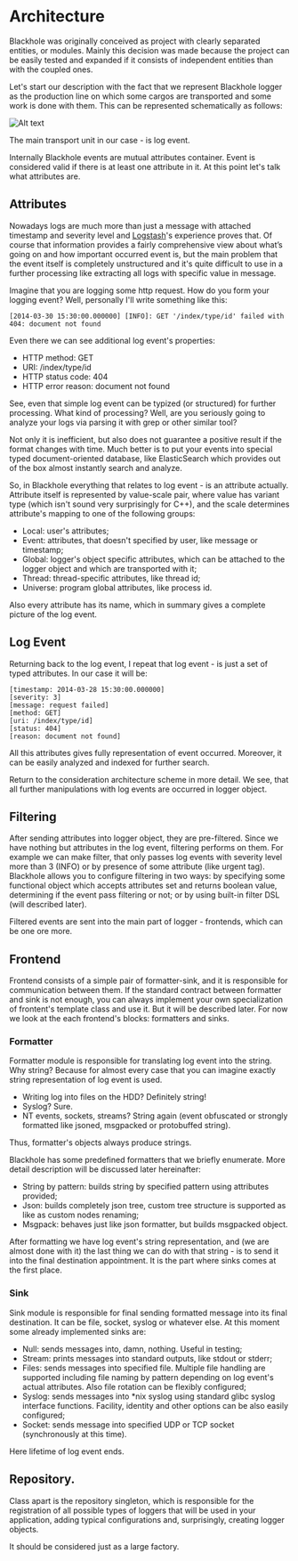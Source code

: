 # Architecture

Blackhole was originally conceived as project with clearly separated entities, or modules. Mainly this decision was made because the project can be easily tested and expanded if it consists of independent entities than with the coupled ones.

Let's start our description with the fact that we represent Blackhole logger as the production line on which some cargos are transported and some work is done with them. This can be represented schematically as follows:

![Alt text](http://3hren.github.io/blackhole/images/architecture.png)

The main transport unit in our case - is log event.

Internally Blackhole events are mutual attributes container. Event is considered valid if there is at least one attribute in it. At this point let's talk what attributes are.

## Attributes

Nowadays logs are much more than just a message with attached timestamp and severity level and [Logstash](http://logstash.net)'s experience proves that. Of course that information provides a fairly comprehensive view about what’s going on and how important occurred event is, but the main problem that the event itself is completely unstructured and it's quite difficult to use in a further processing like extracting all logs with specific value in message.

Imagine that you are logging some http request. How do you form your logging event? Well, personally I'll write something like this:
```
[2014-03-30 15:30:00.000000] [INFO]: GET '/index/type/id' failed with 404: document not found
```

Even there we can see additional log event's properties:
* HTTP method: GET
* URI: /index/type/id
* HTTP status code: 404
* HTTP error reason: document not found

See, even that simple log event can be typized (or structured) for further processing. What kind of processing? Well, are you seriously going to analyze your logs via parsing it with grep or other similar tool?

Not only it is inefficient, but also does not guarantee a positive result if the format changes with time. Much better is to put your events into special typed document-oriented database, like ElasticSearch which provides out of the box almost instantly search and analyze.

So, in Blackhole everything that relates to log event - is an attribute actually. Attribute itself is represented by value-scale pair, where value has variant type (which isn't sound very surprisingly for C++), and the scale determines attribute's mapping to one of the following groups:
* Local: user's attributes;
* Event: attributes, that doesn't specified by user, like message or timestamp;
* Global: logger's object specific attributes, which can be attached to the logger object and which are transported with it;
* Thread: thread-specific attributes, like thread id;
* Universe: program global attributes, like process id.

Also every attribute has its name, which in summary gives a complete picture of the log event.

## Log Event

Returning back to the log event, I repeat that log event - is just a set of typed attributes. In our case it will be:
```
[timestamp: 2014-03-28 15:30:00.000000]
[severity: 3]
[message: request failed]
[method: GET]
[uri: /index/type/id]
[status: 404]
[reason: document not found]
```

All this attributes gives fully representation of event occurred. Moreover, it can be easily analyzed and indexed for further search.

Return to the consideration architecture scheme in more detail. We see, that all further manipulations with log events are occurred in logger object.

## Filtering

After sending attributes into logger object, they are pre-filtered. Since we have nothing but attributes in the log event, filtering performs on them. For example we can make filter, that only passes log events with severity level more than 3 (INFO) or by presence of some attribute (like urgent tag). Blackhole allows you to configure filtering in two ways: by specifying some functional object which accepts attributes set and returns boolean value, determining if the event pass filtering or not; or by using built-in filter DSL (will described later).

Filtered events are sent into the main part of logger - frontends, which can be one ore more.

## Frontend

Frontend consists of a simple pair of formatter-sink, and it is responsible for communication between them. If the standard contract between formatter and sink is not enough, you can always implement your own specialization of frontent's template class and use it. But it will be described later. For now we look at the each frontend's blocks: formatters and sinks.

### Formatter

Formatter module is responsible for translating log event into the string. Why string? Because for almost every case that you can imagine exactly string representation of log event is used.
 - Writing log into files on the HDD? Definitely string!
 - Syslog? Sure.
 - NT events, sockets, streams? String again (event obfuscated or strongly formatted like jsoned, msgpacked or protobuffed string).

Thus, formatter's objects always produce strings.

Blackhole has some predefined formatters that we briefly enumerate. More detail description will be discussed later hereinafter:
* String by pattern: builds string by specified pattern using attributes provided;
* Json: builds completely json tree, custom tree structure is supported as like as custom nodes renaming; 
* Msgpack: behaves just like json formatter, but builds msgpacked object.

After formatting we have log event's string representation, and (we are almost done with it) the last thing we can do with that string - is to send it into the final destination appointment. It is the part where sinks comes at the first place.

### Sink

Sink module is responsible for final sending formatted message into its final destination. It can be file, socket, syslog or whatever else. At this moment some already implemented sinks are:
* Null: sends messages into, damn, nothing. Useful in testing;
* Stream: prints messages into standard outputs, like stdout or stderr;
* Files: sends messages into specified file. Multiple file handling are supported including file naming by pattern depending on log event's actual attributes. Also file rotation can be flexibly configured;
* Syslog: sends messages into \*nix syslog using standard glibc syslog interface functions. Facility, identity and other options can be also easily configured;
* Socket: sends message into specified UDP or TCP socket (synchronously at this time).

Here lifetime of log event ends.

## Repository.

Class apart is the repository singleton, which is responsible for the registration of all possible types of loggers that will be used in your application, adding typical configurations and, surprisingly, creating logger objects.

It should be considered just as a large factory.
